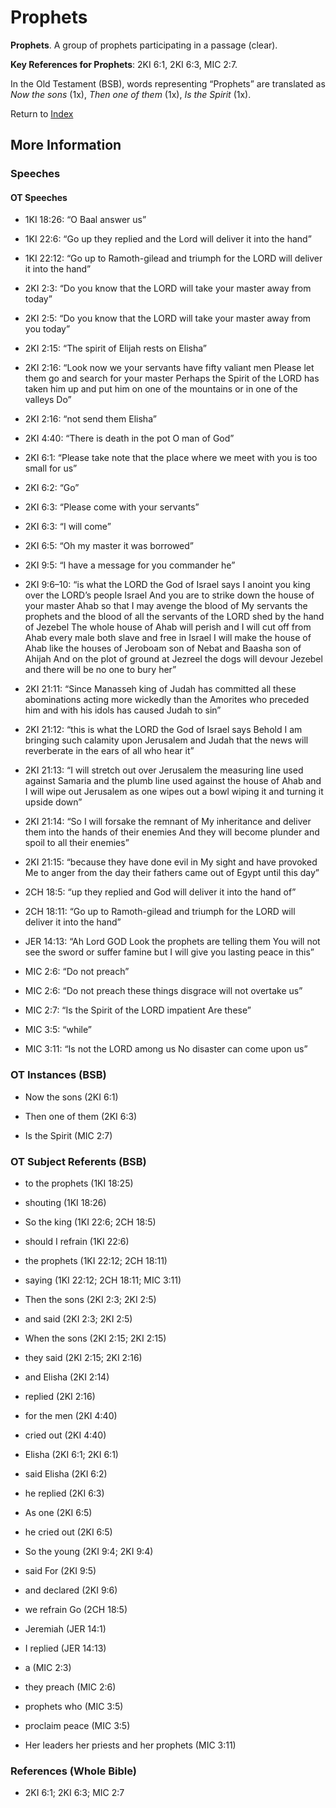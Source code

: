 # Prophets
**Prophets**. 
A group of prophets participating in a passage (clear). 


**Key References for Prophets**: 
2KI 6:1, 2KI 6:3, MIC 2:7. 


In the Old Testament (BSB), words representing “Prophets” are translated as 
*Now the sons* (1x), *Then one of them* (1x), *Is the Spirit* (1x). 




Return to [Index](00-Index.md)

## More Information

### Speeches

#### OT Speeches

* 1KI 18:26: “O Baal answer us”

* 1KI 22:6: “Go up they replied and the Lord will deliver it into the hand”

* 1KI 22:12: “Go up to Ramoth-gilead and triumph for the LORD will deliver it into the hand”

* 2KI 2:3: “Do you know that the LORD will take your master away from today”

* 2KI 2:5: “Do you know that the LORD will take your master away from you today”

* 2KI 2:15: “The spirit of Elijah rests on Elisha”

* 2KI 2:16: “Look now we your servants have fifty valiant men Please let them go and search for your master Perhaps the Spirit of the LORD has taken him up and put him on one of the mountains or in one of the valleys Do”

* 2KI 2:16: “not send them Elisha”

* 2KI 4:40: “There is death in the pot O man of God”

* 2KI 6:1: “Please take note that the place where we meet with you is too small for us”

* 2KI 6:2: “Go”

* 2KI 6:3: “Please come with your servants”

* 2KI 6:3: “I will come”

* 2KI 6:5: “Oh my master it was borrowed”

* 2KI 9:5: “I have a message for you commander he”

* 2KI 9:6–10: “is what the LORD the God of Israel says I anoint you king over the LORD’s people Israel And you are to strike down the house of your master Ahab so that I may avenge the blood of My servants the prophets and the blood of all the servants of the LORD shed by the hand of Jezebel The whole house of Ahab will perish and I will cut off from Ahab every male both slave and free in Israel I will make the house of Ahab like the houses of Jeroboam son of Nebat and Baasha son of Ahijah And on the plot of ground at Jezreel the dogs will devour Jezebel and there will be no one to bury her”

* 2KI 21:11: “Since Manasseh king of Judah has committed all these abominations acting more wickedly than the Amorites who preceded him and with his idols has caused Judah to sin”

* 2KI 21:12: “this is what the LORD the God of Israel says Behold I am bringing such calamity upon Jerusalem and Judah that the news will reverberate in the ears of all who hear it”

* 2KI 21:13: “I will stretch out over Jerusalem the measuring line used against Samaria and the plumb line used against the house of Ahab and I will wipe out Jerusalem as one wipes out a bowl wiping it and turning it upside down”

* 2KI 21:14: “So I will forsake the remnant of My inheritance and deliver them into the hands of their enemies And they will become plunder and spoil to all their enemies”

* 2KI 21:15: “because they have done evil in My sight and have provoked Me to anger from the day their fathers came out of Egypt until this day”

* 2CH 18:5: “up they replied and God will deliver it into the hand of”

* 2CH 18:11: “Go up to Ramoth-gilead and triumph for the LORD will deliver it into the hand”

* JER 14:13: “Ah Lord GOD Look the prophets are telling them You will not see the sword or suffer famine but I will give you lasting peace in this”

* MIC 2:6: “Do not preach”

* MIC 2:6: “Do not preach these things disgrace will not overtake us”

* MIC 2:7: “Is the Spirit of the LORD impatient Are these”

* MIC 3:5: “while”

* MIC 3:11: “Is not the LORD among us No disaster can come upon us”

### OT Instances (BSB)

* Now the sons (2KI 6:1)

* Then one of them (2KI 6:3)

* Is the Spirit (MIC 2:7)



### OT Subject Referents (BSB)

* to the prophets (1KI 18:25)

* shouting (1KI 18:26)

* So the king (1KI 22:6; 2CH 18:5)

* should I refrain (1KI 22:6)

* the prophets (1KI 22:12; 2CH 18:11)

* saying (1KI 22:12; 2CH 18:11; MIC 3:11)

* Then the sons (2KI 2:3; 2KI 2:5)

* and said (2KI 2:3; 2KI 2:5)

* When the sons (2KI 2:15; 2KI 2:15)

* they said (2KI 2:15; 2KI 2:16)

* and Elisha (2KI 2:14)

* replied (2KI 2:16)

* for the men (2KI 4:40)

* cried out (2KI 4:40)

* Elisha (2KI 6:1; 2KI 6:1)

* said Elisha (2KI 6:2)

* he replied (2KI 6:3)

* As one (2KI 6:5)

* he cried out (2KI 6:5)

* So the young (2KI 9:4; 2KI 9:4)

* said For (2KI 9:5)

* and declared (2KI 9:6)

* we refrain Go (2CH 18:5)

* Jeremiah (JER 14:1)

* I replied (JER 14:13)

* a (MIC 2:3)

* they preach (MIC 2:6)

* prophets who (MIC 3:5)

* proclaim peace (MIC 3:5)

* Her leaders her priests and her prophets (MIC 3:11)



### References (Whole Bible)

* 2KI 6:1; 2KI 6:3; MIC 2:7



